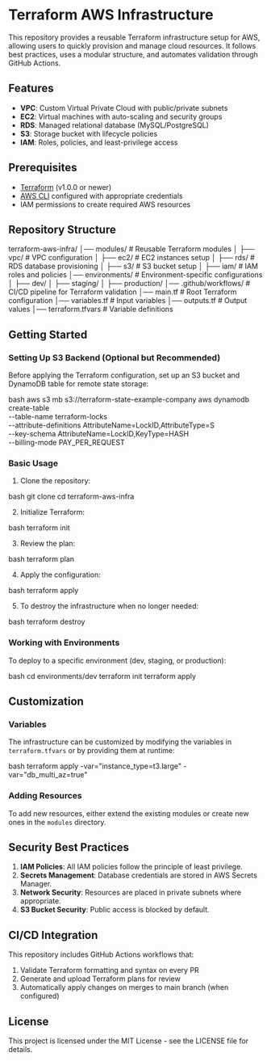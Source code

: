 # Terraform AWS Infrastructure

This repository provides a reusable Terraform infrastructure setup for AWS, allowing users to quickly provision and manage cloud resources. It follows best practices, uses a modular structure, and automates validation through GitHub Actions.

## Features

- **VPC**: Custom Virtual Private Cloud with public/private subnets
- **EC2**: Virtual machines with auto-scaling and security groups
- **RDS**: Managed relational database (MySQL/PostgreSQL)
- **S3**: Storage bucket with lifecycle policies
- **IAM**: Roles, policies, and least-privilege access

## Prerequisites

- [Terraform](https://www.terraform.io/downloads.html) (v1.0.0 or newer)
- [AWS CLI](https://aws.amazon.com/cli/) configured with appropriate credentials
- IAM permissions to create required AWS resources

## Repository Structure 

terraform-aws-infra/
│── modules/ # Reusable Terraform modules
│ ├── vpc/ # VPC configuration
│ ├── ec2/ # EC2 instances setup
│ ├── rds/ # RDS database provisioning
│ ├── s3/ # S3 bucket setup
│ ├── iam/ # IAM roles and policies
│── environments/ # Environment-specific configurations
│ ├── dev/
│ ├── staging/
│ ├── production/
│── .github/workflows/ # CI/CD pipeline for Terraform validation
│── main.tf # Root Terraform configuration
│── variables.tf # Input variables
│── outputs.tf # Output values
│── terraform.tfvars # Variable definitions

## Getting Started

### Setting Up S3 Backend (Optional but Recommended)

Before applying the Terraform configuration, set up an S3 bucket and DynamoDB table for remote state storage:

bash
aws s3 mb s3://terraform-state-example-company
aws dynamodb create-table \
--table-name terraform-locks \
--attribute-definitions AttributeName=LockID,AttributeType=S \
--key-schema AttributeName=LockID,KeyType=HASH \
--billing-mode PAY_PER_REQUEST

### Basic Usage

1. Clone the repository:

bash
git clone
cd terraform-aws-infra

2. Initialize Terraform:

bash
terraform init

3. Review the plan:

bash
terraform plan

4. Apply the configuration:

bash
terraform apply

5. To destroy the infrastructure when no longer needed:

bash
terraform destroy

### Working with Environments

To deploy to a specific environment (dev, staging, or production):

bash
cd environments/dev
terraform init
terraform apply

## Customization

### Variables

The infrastructure can be customized by modifying the variables in `terraform.tfvars` or by providing them at runtime:

bash
terraform apply -var="instance_type=t3.large" -var="db_multi_az=true"


### Adding Resources

To add new resources, either extend the existing modules or create new ones in the `modules` directory.

## Security Best Practices

1. **IAM Policies**: All IAM policies follow the principle of least privilege.
2. **Secrets Management**: Database credentials are stored in AWS Secrets Manager.
3. **Network Security**: Resources are placed in private subnets where appropriate.
4. **S3 Bucket Security**: Public access is blocked by default.

## CI/CD Integration

This repository includes GitHub Actions workflows that:

1. Validate Terraform formatting and syntax on every PR
2. Generate and upload Terraform plans for review
3. Automatically apply changes on merges to main branch (when configured)

## License

This project is licensed under the MIT License - see the LICENSE file for details.
